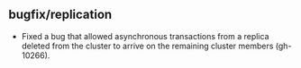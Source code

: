 ## bugfix/replication

* Fixed a bug that allowed asynchronous transactions from a replica deleted from
  the cluster to arrive on the remaining cluster members (gh-10266).
